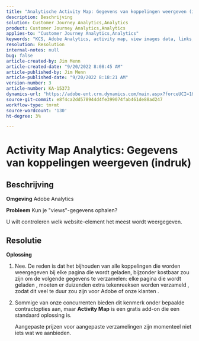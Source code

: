 ```yaml
---
title: "Analytische Activity Map: Gegevens van koppelingen weergeven (indruk)"
description: Beschrijving
solution: Customer Journey Analytics,Analytics
product: Customer Journey Analytics,Analytics
applies-to: "Customer Journey Analytics,Analytics"
keywords: "KCS, Adobe Analytics, activity map, view images data, links, views"
resolution: Resolution
internal-notes: null
bug: false
article-created-by: Jim Menn
article-created-date: "9/20/2022 8:08:45 AM"
article-published-by: Jim Menn
article-published-date: "9/20/2022 8:18:21 AM"
version-number: 3
article-number: KA-15373
dynamics-url: "https://adobe-ent.crm.dynamics.com/main.aspx?forceUCI=1&pagetype=entityrecord&etn=knowledgearticle&id=80e75a6f-bb38-ed11-9db1-0022480866ad"
source-git-commit: e8f4ca2dd578944d4fe399074fab461de88ad247
workflow-type: tm+mt
source-wordcount: '130'
ht-degree: 3%

---
```


# Activity Map Analytics: Gegevens van koppelingen weergeven (indruk)

## Beschrijving


<b>Omgeving</b>
Adobe Analytics

<b>Probleem</b>
Kun je &quot;views&quot;-gegevens ophalen?

U wilt controleren welk website-element het meest wordt weergegeven.


## Resolutie


<b>Oplossing</b>

1. Nee. De reden is dat het bijhouden van alle koppelingen die worden weergegeven bij elke pagina die wordt geladen, bijzonder kostbaar zou zijn om de volgende gegevens te verzamelen: elke pagina die wordt geladen , moeten er duizenden extra tekenreeksen worden verzameld , zodat dit veel te duur zou zijn voor Adobe of onze klanten .
2. Sommige van onze concurrenten bieden dit kenmerk onder bepaalde contractopties aan, maar <b>Activity Map</b> is een gratis add-on die een standaard oplossing is.

   Aangepaste prijzen voor aangepaste verzamelingen zijn momenteel niet iets wat we aanbieden.

